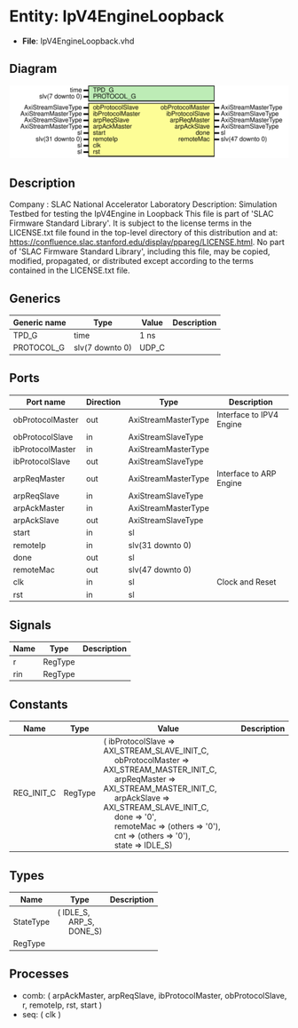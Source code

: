 # Entity: IpV4EngineLoopback

- **File**: IpV4EngineLoopback.vhd
## Diagram

![Diagram](IpV4EngineLoopback.svg "Diagram")
## Description

Company    : SLAC National Accelerator Laboratory
Description: Simulation Testbed for testing the IpV4Engine in Loopback
This file is part of 'SLAC Firmware Standard Library'.
It is subject to the license terms in the LICENSE.txt file found in the
top-level directory of this distribution and at:
   https://confluence.slac.stanford.edu/display/ppareg/LICENSE.html.
No part of 'SLAC Firmware Standard Library', including this file,
may be copied, modified, propagated, or distributed except according to
the terms contained in the LICENSE.txt file.
## Generics

| Generic name | Type            | Value | Description |
| ------------ | --------------- | ----- | ----------- |
| TPD_G        | time            | 1 ns  |             |
| PROTOCOL_G   | slv(7 downto 0) | UDP_C |             |
## Ports

| Port name        | Direction | Type                | Description              |
| ---------------- | --------- | ------------------- | ------------------------ |
| obProtocolMaster | out       | AxiStreamMasterType | Interface to IPV4 Engine |
| obProtocolSlave  | in        | AxiStreamSlaveType  |                          |
| ibProtocolMaster | in        | AxiStreamMasterType |                          |
| ibProtocolSlave  | out       | AxiStreamSlaveType  |                          |
| arpReqMaster     | out       | AxiStreamMasterType | Interface to ARP Engine  |
| arpReqSlave      | in        | AxiStreamSlaveType  |                          |
| arpAckMaster     | in        | AxiStreamMasterType |                          |
| arpAckSlave      | out       | AxiStreamSlaveType  |                          |
| start            | in        | sl                  |                          |
| remoteIp         | in        | slv(31 downto 0)    |                          |
| done             | out       | sl                  |                          |
| remoteMac        | out       | slv(47 downto 0)    |                          |
| clk              | in        | sl                  | Clock and Reset          |
| rst              | in        | sl                  |                          |
## Signals

| Name | Type    | Description |
| ---- | ------- | ----------- |
| r    | RegType |             |
| rin  | RegType |             |
## Constants

| Name       | Type    | Value                                                                                                                                                                                                                                                                                                                                                                                                                                                                                                                                                                                                                               | Description |
| ---------- | ------- | ----------------------------------------------------------------------------------------------------------------------------------------------------------------------------------------------------------------------------------------------------------------------------------------------------------------------------------------------------------------------------------------------------------------------------------------------------------------------------------------------------------------------------------------------------------------------------------------------------------------------------------- | ----------- |
| REG_INIT_C | RegType |  (       ibProtocolSlave  => AXI_STREAM_SLAVE_INIT_C,<br><span style="padding-left:20px">       obProtocolMaster => AXI_STREAM_MASTER_INIT_C,<br><span style="padding-left:20px">       arpReqMaster     => AXI_STREAM_MASTER_INIT_C,<br><span style="padding-left:20px">       arpAckSlave      => AXI_STREAM_SLAVE_INIT_C,<br><span style="padding-left:20px">       done             => '0',<br><span style="padding-left:20px">       remoteMac        => (others => '0'),<br><span style="padding-left:20px">       cnt              => (others => '0'),<br><span style="padding-left:20px">       state            => IDLE_S) |             |
## Types

| Name      | Type                                                                                              | Description |
| --------- | ------------------------------------------------------------------------------------------------- | ----------- |
| StateType | ( IDLE_S,<br><span style="padding-left:20px"> ARP_S,<br><span style="padding-left:20px"> DONE_S)  |             |
| RegType   |                                                                                                   |             |
## Processes
- comb: ( arpAckMaster, arpReqSlave, ibProtocolMaster, obProtocolSlave, r, remoteIp, rst,
                   start )
- seq: ( clk )
